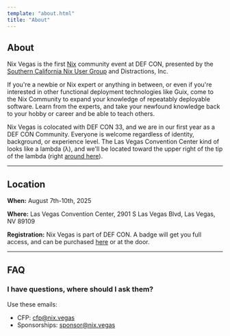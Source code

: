```yaml
---
template: "about.html"
title: "About"
---
```


## About

Nix Vegas is the first [Nix](https://nixos.org) community event at DEF CON, presented by the [Southern California Nix User Group](https://socal-nug.com) and Distractions, Inc.

If you're a newbie or Nix expert or anything in between, or even if you're interested in other functional deployment technologies like Guix, come to the Nix Community to expand your knowledge of repeatably deployable software. Learn from the experts, and take your newfound knowledge back to your hobby or career and be able to teach others.

Nix Vegas is colocated with DEF CON 33, and we are in our first year as a DEF CON Community. Everyone is welcome regardless of identity, background, or experience level. The Las Vegas Convention Center kind of looks like a lambda (&lambda;), and we'll be located toward the upper right of the tip of the lambda (right [around here](https://maps.app.goo.gl/5qEAZzSZ6pMUzyPu8)).

---

## Location

**When:**
August 7th-10th, 2025

**Where:**
Las Vegas Convention Center, 2901 S Las Vegas Blvd, Las Vegas, NV 89109

**Registration:**
Nix Vegas is part of DEF CON. A badge will get you full access, and can be purchased [here](https://shop.defcon.org/products/def-con-33-ticket) or at the door.

---

## FAQ

### I have questions, where should I ask them?

Use these emails:

- CFP: <cfp@nix.vegas>
- Sponsorships: <sponsor@nix.vegas>

